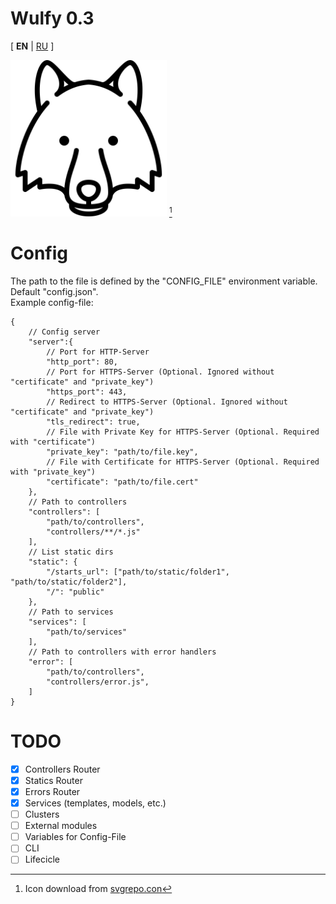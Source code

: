 # Wulfy 0.3
[ **EN** | [RU](README.RU.MD) ]

<img src="public/icon.svg" width="250" title="Temporary icon Wulfy"/> [^1]

# Config
The path to the file is defined by the "CONFIG_FILE" environment variable. Default "config.json".  
Example config-file:
```jsonc
{
	// Config server
	"server":{
		// Port for HTTP-Server
		"http_port": 80,
		// Port for HTTPS-Server (Optional. Ignored without "certificate" and "private_key")
		"https_port": 443,
		// Redirect to HTTPS-Server (Optional. Ignored without "certificate" and "private_key")
		"tls_redirect": true,
		// File with Private Key for HTTPS-Server (Optional. Required with "certificate")
		"private_key": "path/to/file.key",
		// File with Certificate for HTTPS-Server (Optional. Required with "private_key")
		"certificate": "path/to/file.cert"
	},
	// Path to controllers
	"controllers": [
		"path/to/controllers",
		"controllers/**/*.js"
	],
	// List static dirs
	"static": {
		"/starts_url": ["path/to/static/folder1", "path/to/static/folder2"],
		"/": "public"
	},
	// Path to services
	"services": [
		"path/to/services"
	],
	// Path to controllers with error handlers
	"error": [
		"path/to/controllers",
		"controllers/error.js",
	]
}

```

# TODO
- [x] Controllers Router
- [x] Statics Router
- [x] Errors Router
- [x] Services (templates, models, etc.)
- [ ] Clusters
- [ ] External modules
- [ ] Variables for Config-File
- [ ] CLI
- [ ] Lifecicle

[^1]: Icon download from [svgrepo.con](https://www.svgrepo.com/svg/89615/wolf-head)
